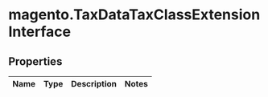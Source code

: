# magento.TaxDataTaxClassExtensionInterface

## Properties
Name | Type | Description | Notes
------------ | ------------- | ------------- | -------------


